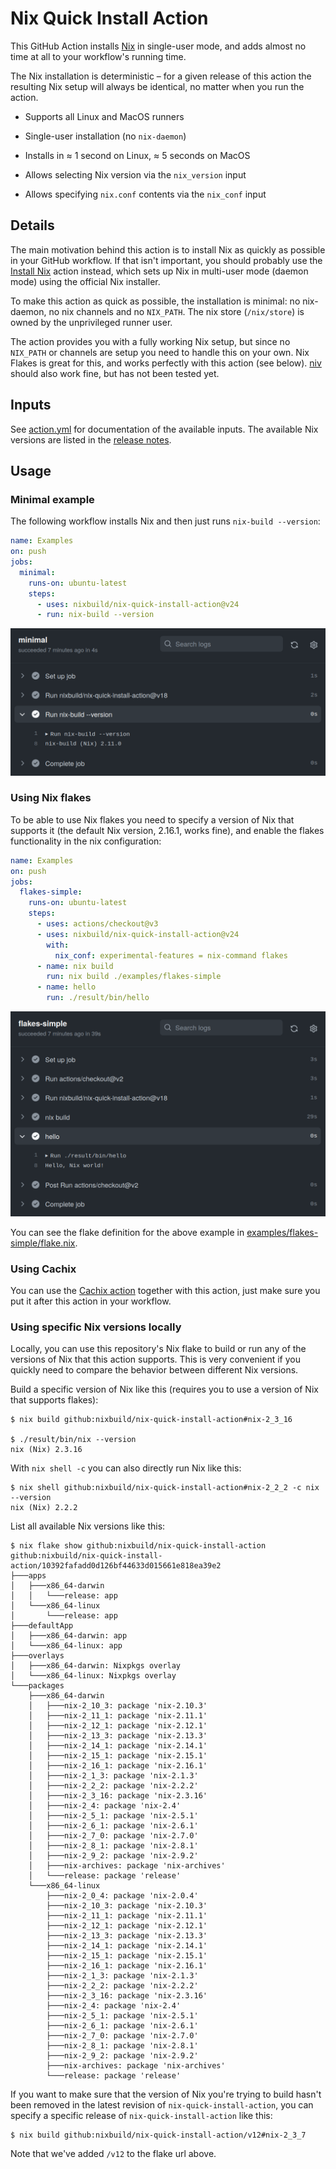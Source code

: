 # Nix Quick Install Action

This GitHub Action installs [Nix](https://nixos.org/nix/) in single-user mode,
and adds almost no time at all to your workflow's running time.

The Nix installation is deterministic &ndash; for a given
release of this action the resulting Nix setup will always be identical, no
matter when you run the action.

* Supports all Linux and MacOS runners

* Single-user installation (no `nix-daemon`)

* Installs in &asymp; 1 second on Linux, &asymp; 5 seconds on MacOS

* Allows selecting Nix version via the `nix_version` input

* Allows specifying `nix.conf` contents via the `nix_conf` input

## Details

The main motivation behind this action is to install Nix as quickly as possible
in your GitHub workflow. If that isn't important, you should probably use the
[Install Nix](https://github.com/marketplace/actions/install-nix) action
instead, which sets up Nix in multi-user mode (daemon mode) using the official
Nix installer.

To make this action as quick as possible, the installation is minimal: no
nix-daemon, no nix channels and no `NIX_PATH`. The nix store (`/nix/store`) is
owned by the unprivileged runner user.

The action provides you with a fully working Nix setup, but since no `NIX_PATH`
or channels are setup you need to handle this on your own. Nix Flakes is great
for this, and works perfectly with this action (see below).
[niv](https://github.com/nmattia/niv) should also work fine, but has not been
tested yet.

## Inputs

See [action.yml](action.yml) for documentation of the available inputs.
The available Nix versions are listed in the [release
notes](https://github.com/nixbuild/nix-quick-install-action/releases/latest).

## Usage

### Minimal example

The following workflow installs Nix and then just runs
`nix-build --version`:

```yaml
name: Examples
on: push
jobs:
  minimal:
    runs-on: ubuntu-latest
    steps:
      - uses: nixbuild/nix-quick-install-action@v24
      - run: nix-build --version
```

![action-minimal](examples/action-minimal.png)

### Using Nix flakes

To be able to use Nix flakes you need to specify a version of Nix that supports
it (the default Nix version, 2.16.1, works fine), and enable the flakes
functionality in the nix configuration:

```yaml
name: Examples
on: push
jobs:
  flakes-simple:
    runs-on: ubuntu-latest
    steps:
      - uses: actions/checkout@v3
      - uses: nixbuild/nix-quick-install-action@v24
        with:
          nix_conf: experimental-features = nix-command flakes
      - name: nix build
        run: nix build ./examples/flakes-simple
      - name: hello
        run: ./result/bin/hello
```

![action-minimal](examples/action-flakes-simple.png)

You can see the flake definition for the above example in
[examples/flakes-simple/flake.nix](examples/flakes-simple/flake.nix).

### Using Cachix

You can use the [Cachix action](https://github.com/marketplace/actions/cachix)
together with this action, just make sure you put it after this action in your
workflow.

### Using specific Nix versions locally

Locally, you can use this repository's Nix flake to build or run any of the
versions of Nix that this action supports. This is very convenient if you
quickly need to compare the behavior between different Nix versions.

Build a specific version of Nix like this (requires you to use a version of Nix
that supports flakes):

```
$ nix build github:nixbuild/nix-quick-install-action#nix-2_3_16

$ ./result/bin/nix --version
nix (Nix) 2.3.16
```

With `nix shell -c` you can also directly run Nix like this:

```
$ nix shell github:nixbuild/nix-quick-install-action#nix-2_2_2 -c nix --version
nix (Nix) 2.2.2
```

List all available Nix versions like this:

```
$ nix flake show github:nixbuild/nix-quick-install-action
github:nixbuild/nix-quick-install-action/10392fafadd0d126bf44633d015661e818ea39e2
├───apps
│   ├───x86_64-darwin
│   │   └───release: app
│   └───x86_64-linux
│       └───release: app
├───defaultApp
│   ├───x86_64-darwin: app
│   └───x86_64-linux: app
├───overlays
│   ├───x86_64-darwin: Nixpkgs overlay
│   └───x86_64-linux: Nixpkgs overlay
└───packages
    ├───x86_64-darwin
    │   ├───nix-2_10_3: package 'nix-2.10.3'
    │   ├───nix-2_11_1: package 'nix-2.11.1'
    │   ├───nix-2_12_1: package 'nix-2.12.1'
    │   ├───nix-2_13_3: package 'nix-2.13.3'
    │   ├───nix-2_14_1: package 'nix-2.14.1'
    │   ├───nix-2_15_1: package 'nix-2.15.1'
    │   ├───nix-2_16_1: package 'nix-2.16.1'
    │   ├───nix-2_1_3: package 'nix-2.1.3'
    │   ├───nix-2_2_2: package 'nix-2.2.2'
    │   ├───nix-2_3_16: package 'nix-2.3.16'
    │   ├───nix-2_4: package 'nix-2.4'
    │   ├───nix-2_5_1: package 'nix-2.5.1'
    │   ├───nix-2_6_1: package 'nix-2.6.1'
    │   ├───nix-2_7_0: package 'nix-2.7.0'
    │   ├───nix-2_8_1: package 'nix-2.8.1'
    │   ├───nix-2_9_2: package 'nix-2.9.2'
    │   ├───nix-archives: package 'nix-archives'
    │   └───release: package 'release'
    └───x86_64-linux
        ├───nix-2_0_4: package 'nix-2.0.4'
        ├───nix-2_10_3: package 'nix-2.10.3'
        ├───nix-2_11_1: package 'nix-2.11.1'
        ├───nix-2_12_1: package 'nix-2.12.1'
        ├───nix-2_13_3: package 'nix-2.13.3'
        ├───nix-2_14_1: package 'nix-2.14.1'
        ├───nix-2_15_1: package 'nix-2.15.1'
        ├───nix-2_16_1: package 'nix-2.16.1'
        ├───nix-2_1_3: package 'nix-2.1.3'
        ├───nix-2_2_2: package 'nix-2.2.2'
        ├───nix-2_3_16: package 'nix-2.3.16'
        ├───nix-2_4: package 'nix-2.4'
        ├───nix-2_5_1: package 'nix-2.5.1'
        ├───nix-2_6_1: package 'nix-2.6.1'
        ├───nix-2_7_0: package 'nix-2.7.0'
        ├───nix-2_8_1: package 'nix-2.8.1'
        ├───nix-2_9_2: package 'nix-2.9.2'
        ├───nix-archives: package 'nix-archives'
        └───release: package 'release'
```

If you want to make sure that the version of Nix you're trying to build hasn't
been removed in the latest revision of `nix-quick-install-action`, you can
specify a specific release of `nix-quick-install-action` like this:

```
$ nix build github:nixbuild/nix-quick-install-action/v12#nix-2_3_7
```

Note that we've added `/v12` to the flake url above.
